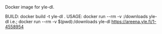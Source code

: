 Docker image for yle-dl.

BUILD:
docker build -t yle-dl .
USAGE:
docker run --rm -v <local folder>:/downloads yle-dl <url>
i.e.;
docker run --rm -v $(pwd):/downloads yle-dl https://areena.yle.fi/1-4558954
